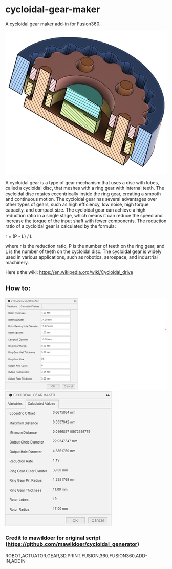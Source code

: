 # cycloidal-gear-maker
A cycloidal gear maker add-in for Fusion360.

![Go to media folder](media/gear_cross_section.jpg)

A cycloidal gear is a type of gear mechanism that uses a disc with lobes, called a cycloidal disc, that meshes with a ring gear with internal teeth. The cycloidal disc rotates eccentrically inside the ring gear, creating a smooth and continuous motion. The cycloidal gear has several advantages over other types of gears, such as high efficiency, low noise, high torque capacity, and compact size. The cycloidal gear can achieve a high reduction ratio in a single stage, which means it can reduce the speed and increase the torque of the input shaft with fewer components. The reduction ratio of a cycloidal gear is calculated by the formula:

r = (P - L) / L

where r is the reduction ratio, P is the number of teeth on the ring gear, and L is the number of teeth on the cycloidal disc. The cycloidal gear is widely used in various applications, such as robotics, aerospace, and industrial machinery.

Here's the wiki: https://en.wikipedia.org/wiki/Cycloidal_drive

## How to:

![Go to media folder](media/variables.jpg)
![Go to media folder](media/calculated_values.jpg)

### Credit to mawildoer for original script (https://github.com/mawildoer/cycloidal_generator)

ROBOT,ACTUATOR,GEAR,3D,PRINT,FUSION,360,FUSION360,ADD-IN,ADDIN
